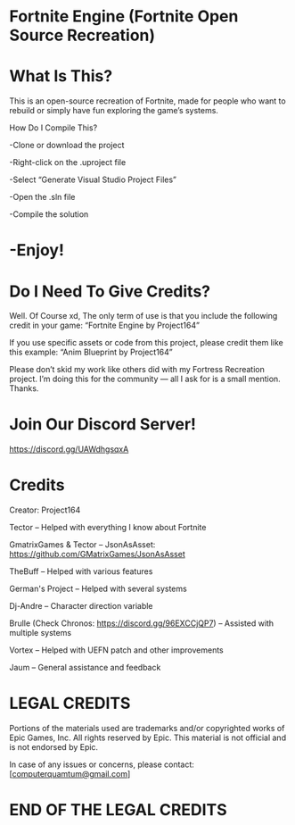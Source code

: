 # Fortnite Engine (Fortnite Open Source Recreation)
# What Is This?

This is an open-source recreation of Fortnite, made for people who want to rebuild or simply have fun exploring the game’s systems.

How Do I Compile This?

-Clone or download the project

-Right-click on the .uproject file

-Select “Generate Visual Studio Project Files”

-Open the .sln file

-Compile the solution

# -Enjoy!

# Do I Need To Give Credits?

Well. Of Course xd, The only term of use is that you include the following credit in your game:
“Fortnite Engine by Project164”

If you use specific assets or code from this project, please credit them like this example:
“Anim Blueprint by Project164”

Please don’t skid my work like others did with my Fortress Recreation project.
I’m doing this for the community — all I ask for is a small mention. Thanks.

# Join Our Discord Server!
https://discord.gg/UAWdhgsqxA

# Credits

Creator: Project164

Tector – Helped with everything I know about Fortnite

GmatrixGames & Tector – JsonAsAsset: https://github.com/GMatrixGames/JsonAsAsset

TheBuff – Helped with various features

German's Project – Helped with several systems

Dj-Andre – Character direction variable

Brulle (Check Chronos: https://discord.gg/96EXCCjQP7) – Assisted with multiple systems

Vortex – Helped with UEFN patch and other improvements

Jaum – General assistance and feedback

# LEGAL CREDITS

Portions of the materials used are trademarks and/or copyrighted works of Epic Games, Inc. All rights reserved by Epic. This material is not official and is not endorsed by Epic.

In case of any issues or concerns, please contact: [computerquamtum@gmail.com]

# END OF THE LEGAL CREDITS
